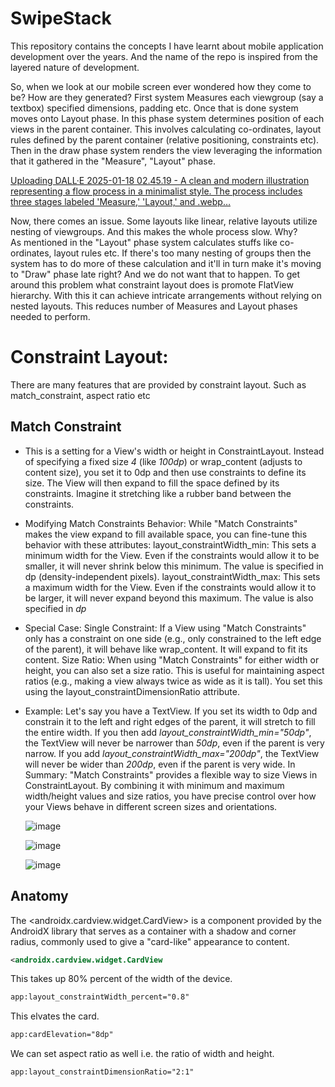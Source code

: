 # SwipeStack

This repository contains the concepts I have learnt about mobile application development over the years. And the name of the repo is inspired from the layered nature of development.

So, when we look at our mobile screen ever wondered how they come to be? How are they generated? 
First system Measures each viewgroup (say a textbox) specified dimensions, padding etc. Once that is done system moves onto Layout phase. In this phase system determines position of each views in the parent container. This involves calculating co-ordinates, layout rules defined by the parent container (relative positioning, constraints etc). Then in the draw phase system renders the view leveraging the information that it gathered in the "Measure", "Layout" phase.

[Uploading DALL·E 2025-01-18 02.45.19 - A clean and modern illustration representing a flow process in a minimalist style. The process includes three stages labeled 'Measure,' 'Layout,' and .webp…]()


Now, there comes an issue. Some layouts like linear, relative layouts utilize nesting of viewgroups. And this makes the whole process slow. Why?  
As mentioned in the "Layout" phase system calculates stuffs like co-ordinates, layout rules etc. If there's too many nesting of groups then the system has to do more of these calculation and it'll in turn make it's moving to "Draw" phase late right? And we do not want that to happen. To get around this problem what constraint layout does is promote FlatView hierarchy. With this it can achieve intricate arrangements without relying on nested layouts. This reduces number of Measures and Layout phases needed to perform.

# Constraint Layout:
There are many features that are provided by constraint layout. Such as match_constraint, aspect ratio etc
## Match Constraint
* This is a setting for a View's width or height in ConstraintLayout. Instead of specifying a fixed size *4* (like *100dp*) or 
wrap_content (adjusts to content size), you set it to 0dp and then use constraints to define its size.  The View will then expand
to fill the space defined by its constraints. Imagine it stretching like a rubber band between the constraints. 

* Modifying Match Constraints Behavior:
While "Match Constraints" makes the view expand to fill available space, you can fine-tune this behavior with these 
attributes:
layout_constraintWidth_min: This sets a minimum width for the View. Even if the constraints would allow it to be smaller,
 it will never shrink below this minimum. The value is specified in dp (density-independent pixels). 
layout_constraintWidth_max: This sets a maximum width for the View. Even if the constraints would allow it to be larger,
it will never expand beyond this maximum. The value is also specified in *dp*

* Special Case: Single Constraint:
If a View using "Match Constraints" only has a constraint on one side (e.g., only constrained to the left edge of the 
parent), it will behave like wrap_content. It will expand to fit its content. 
Size Ratio:
When using "Match Constraints" for either width or height, you can also set a size ratio. This is useful for maintaining 
aspect ratios (e.g., making a view always twice as wide as it is tall). You set this using the 
layout_constraintDimensionRatio attribute. 

* Example:
Let's say you have a TextView.
If you set its width to 0dp and constrain it to the left and right edges of the parent, it will stretch to fill the entire width. 
If you then add *layout_constraintWidth_min="50dp"*, the TextView will never be narrower than *50dp*, even if the parent is 
very narrow. 
If you add *layout_constraintWidth_max="200dp"*, the TextView will never be wider than *200dp*, even if the parent is very 
wide. 
In Summary:
"Match Constraints" provides a flexible way to size Views in ConstraintLayout. By combining it with minimum and 
maximum width/height values and size ratios, you have precise control over how your Views behave in different screen
sizes and orientations.

  ![image](https://github.com/user-attachments/assets/a241b1c0-a076-4321-ac9c-227ce7dceab9)

  ![image](https://github.com/user-attachments/assets/c9006d49-ca61-4409-8864-91944eaa4f73)

  ![image](https://github.com/user-attachments/assets/18ec3c42-7eab-4602-b9a8-03c1295d03de)

## Anatomy
The <androidx.cardview.widget.CardView> is a component provided by the AndroidX library that serves as a container with a shadow and corner radius, commonly used to give a "card-like" appearance to content.
```xml
<androidx.cardview.widget.CardView
```
This takes up 80% percent of the width of the device.
```xml
app:layout_constraintWidth_percent="0.8"
```
This elvates the card.
```xml
app:cardElevation="8dp"
```
We can set aspect ratio as well i.e. the ratio of width and height.
```xml
app:layout_constraintDimensionRatio="2:1"
```
